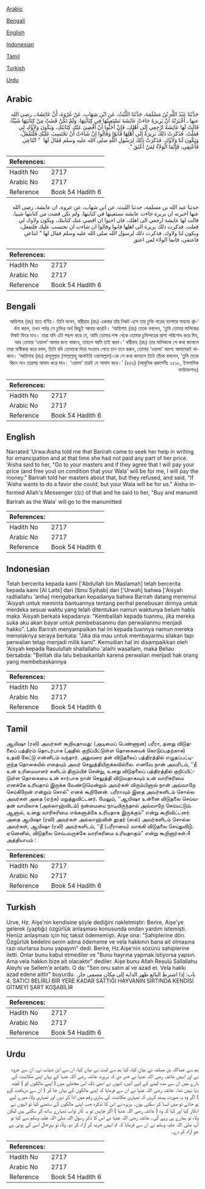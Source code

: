 [Arabic](#arabic)

[Bengali](#bengali)

[English](#english)

[Indonesian](#indonesian)

[Tamil](#tamil)

[Turkish](#turkish)

[Urdu](#urdu)

## Arabic


<div dir="rtl" lang="ar" style={{fontSize:'larger',backgroundColor:'#f8f9fa',padding:20}}>
حَدَّثَنَا عَبْدُ اللَّهِ بْنُ مَسْلَمَةَ، حَدَّثَنَا اللَّيْثُ، عَنِ ابْنِ شِهَابٍ، عَنْ عُرْوَةَ، أَنَّ عَائِشَةََ،ـ رضى الله عنها ـ أَخْبَرَتْهُ أَنَّ بَرِيرَةَ جَاءَتْ عَائِشَةَ تَسْتَعِينُهَا فِي كِتَابَتِهَا، وَلَمْ تَكُنْ قَضَتْ مِنْ كِتَابَتِهَا شَيْئًا، قَالَتْ لَهَا عَائِشَةُ ارْجِعِي إِلَى أَهْلِكِ، فَإِنْ أَحَبُّوا أَنْ أَقْضِيَ عَنْكِ كِتَابَتَكِ، وَيَكُونَ وَلاَؤُكِ لِي فَعَلْتُ‏.‏ فَذَكَرَتْ ذَلِكَ بَرِيرَةُ إِلَى أَهْلِهَا فَأَبَوْا وَقَالُوا إِنْ شَاءَتْ أَنْ تَحْتَسِبَ عَلَيْكِ فَلْتَفْعَلْ، وَيَكُونَ لَنَا وَلاَؤُكِ‏.‏ فَذَكَرَتْ ذَلِكَ لِرَسُولِ اللَّهِ صلى الله عليه وسلم فَقَالَ لَهَا ‏ "‏ ابْتَاعِي فَأَعْتِقِي، فَإِنَّمَا الْوَلاَءُ لِمَنْ أَعْتَقَ ‏"‏‏.‏
</div>
<div style={{backgroundColor:'#f8f9fa',padding:20, marginBottom: 10}}><table> <thead> <tr> <th>References:</th> <th></th> </tr> </thead> <tbody><tr><td>Hadith No</td><td>2717</td></tr><tr><td>Arabic No</td><td>2717</td></tr><tr><td>Reference</td><td>Book 54 Hadith 6</td></tr></tbody></table></div>


<div dir="rtl" lang="ar" style={{fontSize:'larger',backgroundColor:'#f8f9fa',padding:20}}>
حدثنا عبد الله بن مسلمة، حدثنا الليث، عن ابن شهاب، عن عروة، ان عايشة، رضى الله عنها اخبرته ان بريرة جاءت عايشة تستعينها في كتابتها، ولم تكن قضت من كتابتها شييا، قالت لها عايشة ارجعي الى اهلك، فان احبوا ان اقضي عنك كتابتك، ويكون ولاوك لي فعلت. فذكرت ذلك بريرة الى اهلها فابوا وقالوا ان شاءت ان تحتسب عليك فلتفعل، ويكون لنا ولاوك. فذكرت ذلك لرسول الله صلى الله عليه وسلم فقال لها " ابتاعي فاعتقي، فانما الولاء لمن اعتق
</div>
<div style={{backgroundColor:'#f8f9fa',padding:20, marginBottom: 10}}><table> <thead> <tr> <th>References:</th> <th></th> </tr> </thead> <tbody><tr><td>Hadith No</td><td>2717</td></tr><tr><td>Arabic No</td><td>2717</td></tr><tr><td>Reference</td><td>Book 54 Hadith 6</td></tr></tbody></table></div>

## Bengali


<div dir="rtl" lang="bn" style={{fontSize:'larger',backgroundColor:'#f8f9fa',padding:20}}>
‘আয়িশাহ (রাঃ) হতে বর্ণিত। তিনি বলেন, বারীরাহ (রাঃ) একবার তাঁর নিকট এসে তার চুক্তি পত্রের ব্যাপারে সাহায্য প্রার্থনা করল, তখন পর্যন্ত সে চুক্তির অর্থ কিছুই আদায় করেনি। ‘আয়িশাহ (রাঃ) তাকে বললেন, ‘তুমি তোমার মালিকের নিকট ফিরে যাও। তারা যদি এটা পছন্দ করে যে, আমি তোমার পক্ষ থেকে তোমার চুক্তিপত্রের প্রাপ্য পরিশোধ করে দিব, আর তোমার ‘ওয়ালা’ আমার জন্য থাকবে, তাহলে আমি তাই করব।’ বারীরাহ (রাঃ) তার মালিককে সে কথা জানালে তারা অস্বীকার করে বলল, তিনি যদি তোমাকে দিয়ে সওয়াব পেতে চান তবে করুন, তোমার ‘ওয়ালা’ অবশ্য আমাদেরই থাকবে। ‘আয়িশাহ (রাঃ) রাসূলুল্লাহ (সাল্লাল্লাহু আলাইহি ওয়াসাল্লাম)-কে সে কথা জানালে তিনি তাঁকে বললেন, ‘তুমি তাকে কিনে নাও তারপর আযাদ করে দাও। ‘ওয়ালা’ তারই যে আযাদ করে।’ (৪৫৬) (আধুনিক প্রকাশনীঃ ২৫১৮, ইসলামিক ফাউন্ডেশনঃ)
</div>
<div style={{backgroundColor:'#f8f9fa',padding:20, marginBottom: 10}}><table> <thead> <tr> <th>References:</th> <th></th> </tr> </thead> <tbody><tr><td>Hadith No</td><td>2717</td></tr><tr><td>Arabic No</td><td>2717</td></tr><tr><td>Reference</td><td>Book 54 Hadith 6</td></tr></tbody></table></div>

## English


<div dir="ltr" lang="en" style={{fontSize:'larger',backgroundColor:'#f8f9fa',padding:20}}>
Narrated 'Urwa:Aisha told me that Barirah came to seek her help in writing for emancipation and at that time she had not paid any part of her price. 'Aisha said to her, "Go to your masters and if they agree that I will pay your price (and free you) on condition that your Wala' will be for me, I will pay the money." Barirah told her masters about that, but they refused, and said, "If 'Aisha wants to do a favor she could, but your Wala will be for us." Aisha informed Allah's Messenger (ﷺ) of that and he said to her, "Buy and manumit Barirah as the Wala' will go to the manumitted
</div>
<div style={{backgroundColor:'#f8f9fa',padding:20, marginBottom: 10}}><table> <thead> <tr> <th>References:</th> <th></th> </tr> </thead> <tbody><tr><td>Hadith No</td><td>2717</td></tr><tr><td>Arabic No</td><td>2717</td></tr><tr><td>Reference</td><td>Book 54 Hadith 6</td></tr></tbody></table></div>

## Indonesian


<div dir="ltr" lang="id" style={{fontSize:'larger',backgroundColor:'#f8f9fa',padding:20}}>
Telah bercerita kepada kami ['Abdullah bin Maslamah] telah bercerita kepada kami [Al Laits] dari [Ibnu Syihab] dari ['Urwah] bahwa ['Aisyah radliallahu 'anha] mengabarkan kepadanya bahwa Barirah datang menemui 'Aisyah untuk meminta bantuannya tentang perihal penebusan dirinya untuk merdeka sesuai waktu yang telah ditentukan namun waktunya belum habis maka 'Aisyah berkata kepadanya: "Kembalilah kepada tuanmu, jika mereka suka aku akan bayar untuk pembebasanmu dan perwalianmu menjadi hakku". Lalu Barirah menyampaikan hal ini kepada tuannya namun mereka menolaknya seraya berkata: "Jika dia mau untuk membayarmu silakan tapi perwalian tetap menjadi milik kami". Kemudian hal ini disampaikkan oleh 'Aisyah kepada Rasulullah shallallahu 'alaihi wasallam, maka Beliau bersabda: "Belilah dia lalu bebaskanlah karena perwalian menjadi hak orang yang membebaskannya
</div>
<div style={{backgroundColor:'#f8f9fa',padding:20, marginBottom: 10}}><table> <thead> <tr> <th>References:</th> <th></th> </tr> </thead> <tbody><tr><td>Hadith No</td><td>2717</td></tr><tr><td>Arabic No</td><td>2717</td></tr><tr><td>Reference</td><td>Book 54 Hadith 6</td></tr></tbody></table></div>

## Tamil


<div dir="ltr" lang="ta" style={{fontSize:'larger',backgroundColor:'#f8f9fa',padding:20}}>
ஆயிஷா (ரலி) அவர்கள் கூறியதாவது: (அடிமைப் பெண்ணான) பரீரா, தனது விடுதலைப் பத்திரம் தொடர்பாக (அதில் குறிப்பிட்டுள்ள தொகையைக் கொடுப்பதற்காக) உதவி கேட்டு என்னிடம் வந்தார். அதுவரை தன் விடுதலைப் பத்திரத்தில் எழுதப்பட்டிருந்த தொகையில் எதையும் அவர் செலுத்தியிருக்கவில்லை. எனவே நான் அவரிடம், ‘‘நீ உன் உரிமையாளர் களிடம் திரும்பிச் சென்று, உனது விடுதலைப் பத்திரத்தில் குறிப்பிட்டுள்ள தொகையை உன் சார்பாக நான் செலுத்தி விடுவதாகவும் உன் வாரிசுரிமை எனக்கே உரியதாய் இருக்க வேண்டுமென்றும் அவர்கள் விரும்பினால் நான் அவ்வாறே செய்கிறேன் என்றும் சொல்” எனக் கூறினேன். பரீராவும் இதை அவர்களிடம் சொல்ல அவர்கள் அதை (ஏற்க) மறுத்துவிட்டனர். மேலும், ‘‘ஆயிஷா உன்னை விடுதலை செய்வதன் வாயிலாக (அல்லாஹ்விடம்) நன்மையை நாடியிருந்தால் அவ்வாறே செய்யட்டும். ஆனால், உனது வாரிசுரிமை எங்களுக்கே உரியதாக இருக்கும்” என்று கூறிவிட்டனர். அதை ஆயிஷா (ரலி) அவர்கள் அல்லாஹ்வின் தூதர் (ஸல்) அவர்களிடம் சொல்ல அவர்கள், ஆயிஷா (ரலி) அவர்களிடம், ‘‘நீ (பரீராவை) வாங்கி விடுதலை செய்துவிடு. ஏனெனில், விடுதலை செய்பவருக்கே வாரிசுரிமை உரியதாகும்” என்று கூறினார்கள்.4 அத்தியாயம் :
</div>
<div style={{backgroundColor:'#f8f9fa',padding:20, marginBottom: 10}}><table> <thead> <tr> <th>References:</th> <th></th> </tr> </thead> <tbody><tr><td>Hadith No</td><td>2717</td></tr><tr><td>Arabic No</td><td>2717</td></tr><tr><td>Reference</td><td>Book 54 Hadith 6</td></tr></tbody></table></div>

## Turkish


<div dir="ltr" lang="tr" style={{fontSize:'larger',backgroundColor:'#f8f9fa',padding:20}}>
Urve, Hz. Aişe'nin kendisine şöyle dediğini nakletmiştir: Berire, Aişe'ye gelerek (yaptığı) özgürlük anlaşması konusunda ondan yardım istemişti. Henüz anlaşması için hiç taksit ödememişti. Aişe ona: "Sahiplerine dön. Özgürlük bedelini senin adına ödememe ve vela hakkının bana ait olmasına razı olurlarsa bunu yapayım" dedi. Berire, Hz.Aişe'nin sözünü sahiplerine iletti. Onlar bunu kabul etmediler ve "Bunu hayrına yapmak istiyorsa yapsın. Ama vela hakkın bize ait olacaktır" dediler. Aişe bunu Allah Resulü Sallallahu Aleyhi ve Sellem'e anlattı. O da: "Sen onu satın al ve azad et. Vela hakkı azad edene aittir" buyurdu. باب: إذا اشترط البائع ظهر الدابة إلى مكان مسمى جاز. 4. SATICI BELİRLİ BİR YERE KADAR SATTlĞI HAYVANIN SIRTINDA KENDİSİ GİTMEYİ ŞART KOŞABİLİR
</div>
<div style={{backgroundColor:'#f8f9fa',padding:20, marginBottom: 10}}><table> <thead> <tr> <th>References:</th> <th></th> </tr> </thead> <tbody><tr><td>Hadith No</td><td>2717</td></tr><tr><td>Arabic No</td><td>2717</td></tr><tr><td>Reference</td><td>Book 54 Hadith 6</td></tr></tbody></table></div>

## Urdu


<div dir="rtl" lang="ur" style={{fontSize:'larger',backgroundColor:'#f8f9fa',padding:20}}>
ہم سے عبداللہ بن مسلمہ نے بیان کیا، کہا ہم سے لیث نے بیان کیا، ان سے ابن شہاب نے، ان سے عروہ نے اور انہیں عائشہ رضی اللہ عنہا نے خبر دی کہ بریرہ، عائشہ رضی اللہ عنہا کے یہاں اپنی مکاتبت کے بارے میں ان سے مدد لینے کے لیے آئیں، انہوں نے ابھی تک اس معاملے میں ( اپنے مالکوں کو ) کچھ دیا نہیں تھا۔ عائشہ رضی اللہ عنہا نے ان سے فرمایا کہ اپنے مالکوں کے یہاں جا کر ( ان سے دریافت کرو ) اگر وہ یہ صورت پسند کریں کہ تمہاری مکاتبت کی ساری رقم میں ادا کر دوں اور تمہاری ولاء میرے لیے ہو جائے تو میں ایسا کر سکتی ہوں۔ بریرہ نے اس کا تذکرہ جب اپنے مالکوں کے سامنے کیا تو انہوں نے انکار کیا اور کہا کہ وہ ( عائشہ رضی اللہ عنہا ) اگر چاہیں تو یہ کار ثواب تمہارے ساتھ کر سکتی ہیں لیکن ولاء تو ہمارے ہی رہے گی۔ عائشہ رضی اللہ عنہا نے اس کا ذکر رسول اللہ صلی اللہ علیہ وسلم سے کیا تو آپ صلی اللہ علیہ وسلم نے ان سے فرمایا کہ تم انہیں خرید کر آزاد کر دو، ولاء تو بہرحال اسی کی ہوتی ہے جو آزاد کر دے۔
</div>
<div style={{backgroundColor:'#f8f9fa',padding:20, marginBottom: 10}}><table> <thead> <tr> <th>References:</th> <th></th> </tr> </thead> <tbody><tr><td>Hadith No</td><td>2717</td></tr><tr><td>Arabic No</td><td>2717</td></tr><tr><td>Reference</td><td>Book 54 Hadith 6</td></tr></tbody></table></div>